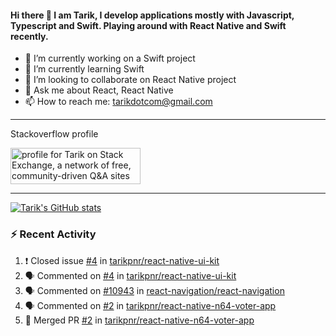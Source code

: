 #### Hi there 👋 I am Tarik, I develop applications mostly with Javascript, Typescript and Swift. Playing around with React Native and Swift recently.


- 🔭 I’m currently working on a Swift project
- 🌱 I’m currently learning Swift
- 👯 I’m looking to collaborate on React Native project
- 💬 Ask me about React, React Native
- 📫 How to reach me: tarikdotcom@gmail.com




---

Stackoverflow profile

<a href="https://stackexchange.com/users/13344248"><img src="https://stackexchange.com/users/flair/13344248.png" width="208" height="58" alt="profile for Tarik on Stack Exchange, a network of free, community-driven Q&amp;A sites" title="profile for Tarik on Stack Exchange, a network of free, community-driven Q&amp;A sites"></a>

---

[![Tarik's GitHub stats](https://github-readme-stats-pi-sable.vercel.app/api?username=tarikpnr&show_icons=true&theme=radical)](https://github.com/tarikpnr/github-readme-stats)


### :zap: Recent Activity

<!--START_SECTION:activity-->
1. ❗️ Closed issue [#4](https://github.com/tarikpnr/react-native-ui-kit/issues/4) in [tarikpnr/react-native-ui-kit](https://github.com/tarikpnr/react-native-ui-kit)
2. 🗣 Commented on [#4](https://github.com/tarikpnr/react-native-ui-kit/issues/4) in [tarikpnr/react-native-ui-kit](https://github.com/tarikpnr/react-native-ui-kit)
3. 🗣 Commented on [#10943](https://github.com/react-navigation/react-navigation/issues/10943) in [react-navigation/react-navigation](https://github.com/react-navigation/react-navigation)
4. 🗣 Commented on [#2](https://github.com/tarikpnr/react-native-n64-voter-app/issues/2) in [tarikpnr/react-native-n64-voter-app](https://github.com/tarikpnr/react-native-n64-voter-app)
5. 🎉 Merged PR [#2](https://github.com/tarikpnr/react-native-n64-voter-app/pull/2) in [tarikpnr/react-native-n64-voter-app](https://github.com/tarikpnr/react-native-n64-voter-app)
<!--END_SECTION:activity-->







